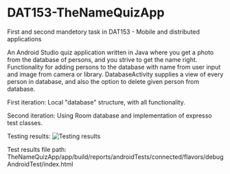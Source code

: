 # DAT153-TheNameQuizApp

First and second mandetory task in DAT153 - Mobile and distributed applications

An Android Studio quiz application written in Java where you get a photo from the database of persons, and you strive to get the name right. Functionality for adding persons to the database with name from user input and image from camera or library. DatabaseActivity supplies a view of every person in database, and also the option to delete given person from database.

First iteration:
Local "database" structure, with all functionality.

Second iteration:
Using Room database and implementation of expresso test classes.

Testing results:
![Testing results](https://github.com/ThomasYttri/DAT153-TheNameQuizApp/blob/main/test-result-image/testresults.png)

Test results file path: TheNameQuizApp/app/build/reports/androidTests/connected/flavors/debugAndroidTest/index.html

